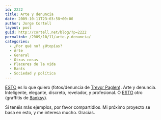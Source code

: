 ```yaml
---
id: 2222
title: Arte y denuncia
date: 2009-10-11T23:03:58+00:00
author: Jorge Cortell
layout: post
guid: http://cortell.net/blog/?p=2222
permalink: /2009/10/11/arte-y-denuncia/
categories:
  - ¿Por qué no? ¿Utopías?
  - Arte
  - General
  - Otras cosas
  - Placeres de la vida
  - Rants
  - Sociedad y polí­tica
---
```

<a title="Trevor Paglen" href="http://www.wired.com/culture/art/news/2008/06/secret_satellites" target="_blank">ESTO</a> es lo que quiero (fotos/denuncia de <a title="http://www.paglen.com/" href="http://www.paglen.com/" target="_blank">Trevor Paglen</a>). Arte y denuncia. Inteligente, elegante, discreto, revelador, y profesional. O <a title="http://images.google.com/images?client=safari&rls=en&q=banksy&oe=UTF-8&um=1&ie=UTF-8&ei=RsDNSu7oMo214QbR682AAw&sa=X&oi=image_result_group&ct=title&resnum=1" href="http://images.google.com/images?client=safari&rls=en&q=banksy&oe=UTF-8&um=1&ie=UTF-8&ei=RsDNSu7oMo214QbR682AAw&sa=X&oi=image_result_group&ct=title&resnum=1" target="_blank">ESTO</a> otro (graffitis de <a title="http://www.banksy.co.uk/" href="http://www.banksy.co.uk/" target="_blank">Banksy</a>).

Si tenéis más ejemplos, por favor compartidlos. Mi próximo proyecto se basa en esto, y me interesa mucho. Gracias.